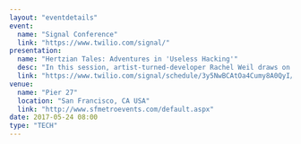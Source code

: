 ```yaml
---
layout: "eventdetails"
event: 
  name: "Signal Conference"
  link: "https://www.twilio.com/signal/"
presentation:
  name: "Hertzian Tales: Adventures in 'Useless Hacking'"
  desc: "In this session, artist-turned-developer Rachel Weil draws on her background in critical design to illustrate the value of "useless" code and electronics projects."
  link: "https://www.twilio.com/signal/schedule/3y5NwBCAtOa4Cumy8A0QyI/hertzian-tales-adventures-in-useless-hacking"
venue: 
  name: "Pier 27"
  location: "San Francisco, CA USA"
  link: "http://www.sfmetroevents.com/default.aspx"
date: 2017-05-24 08:00
type: "TECH"
---
```


     